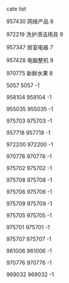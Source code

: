 cate list

957430 网络产品 8

972219 洗护清洁用具 9

957347 居室电器 7

957428 电脑整机 9

970775 新鲜水果 8

5057 5057 -1

958104 958104 -1

955035 955035 -1

975703 975703 -1

957718 957718 -1

972200 972200 -1

970778 970778 -1

975702 975702 -1

975708 975708 -1

975706 975706 -1

975709 975709 -1

975705 975705 -1

975701 975701 -1

975707 975707 -1

961006 961006 -1

970776 970776 -1

969032 969032 -1

